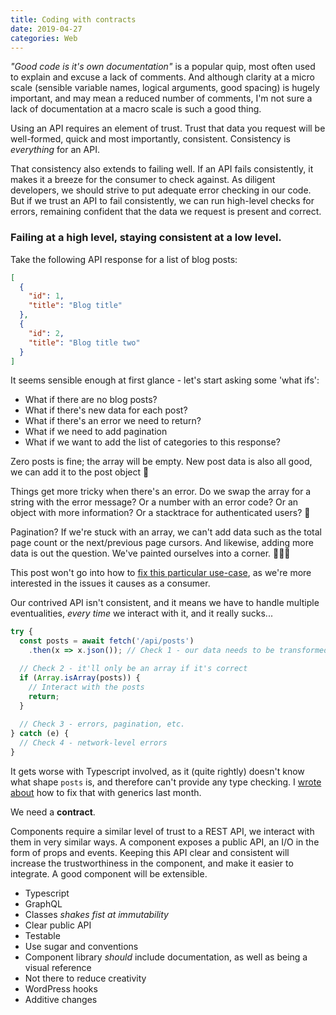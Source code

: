```yaml
---
title: Coding with contracts
date: 2019-04-27
categories: Web
---
```


_"Good code is it's own documentation"_ is a popular quip, most often used to explain and excuse a lack of comments. And although clarity at a micro scale (sensible variable names, logical arguments, good spacing) is hugely important, and may mean a reduced number of comments, I'm not sure a lack of documentation at a macro scale is such a good thing.

Using an API requires an element of trust. Trust that data you request will be well-formed, quick and most importantly, consistent. Consistency is _everything_ for an API.

That consistency also extends to failing well. If an API fails consistently, it makes it a breeze for the consumer to check against. As diligent developers, we should strive to put adequate error checking in our code. But if we trust an API to fail consistently, we can run high-level checks for errors, remaining confident that the data we request is present and correct.

### Failing at a high level, staying consistent at a low level.

Take the following API response for a list of blog posts:

```json
[
  {
    "id": 1,
    "title": "Blog title"
  },
  {
    "id": 2,
    "title": "Blog title two"
  }
]
```

It seems sensible enough at first glance - let's start asking some 'what ifs':

- What if there are no blog posts?
- What if there's new data for each post?
- What if there's an error we need to return?
- What if we need to add pagination
- What if we want to add the list of categories to this response?

Zero posts is fine; the array will be empty. New post data is also all good, we can add it to the post object 🎉

Things get more tricky when there's an error. Do we swap the array for a string with the error message? Or a number with an error code? Or an object with more information? Or a stacktrace for authenticated users? 🤔

Pagination? If we're stuck with an array, we can't add data such as the total page count or the next/previous page cursors. And likewise, adding more data is out the question. We've painted ourselves into a corner. 👨🏼‍🎨

This post won't go into how to [fix this particular use-case](https://jsonapi.org/), as we're more interested in the issues it causes as a consumer.

Our contrived API isn't consistent, and it means we have to handle multiple eventualities, _every time_ we interact with it, and it really sucks...

```js
try {
  const posts = await fetch('/api/posts')
    .then(x => x.json()); // Check 1 - our data needs to be transformed

  // Check 2 - it'll only be an array if it's correct
  if (Array.isArray(posts)) {
    // Interact with the posts
    return;
  }
  
  // Check 3 - errors, pagination, etc.
} catch (e) {
  // Check 4 - network-level errors
}
```

It gets worse with Typescript involved, as it (quite rightly) doesn't know what shape `posts` is, and therefore can't provide any type checking. I [wrote about](/blog/typescript-generics/) how to fix that with generics last month.

We need a **contract**.


Components require a similar level of trust to a REST API, we interact with them in very similar ways. A component exposes a public API, an I/O in the form of props and events. Keeping this API clear and consistent will increase the trustworthiness in the component, and make it easier to integrate. A good component will be extensible.

- Typescript
- GraphQL
- Classes _shakes fist at immutability_
- Clear public API
- Testable
- Use sugar and conventions
- Component library _should_ include documentation, as well as being a visual reference
- Not there to reduce creativity
- WordPress hooks
- Additive changes
